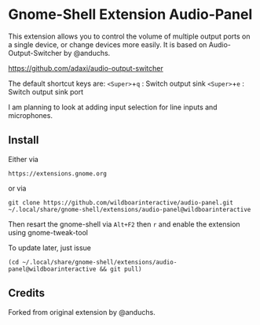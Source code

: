 Gnome-Shell Extension Audio-Panel
===========================================

This extension allows you to control the volume of multiple output ports 
on a single device, or change devices more easily. It is based on Audio-Output-Switcher
by @anduchs.

https://github.com/adaxi/audio-output-switcher

The default shortcut keys are: 
`<Super>`+`q` : Switch output sink
`<Super>`+`e` : Switch output sink port

I am planning to look at adding input selection for line inputs and microphones.

Install
-------

Either via 

    https://extensions.gnome.org

or via

    git clone https://github.com/wildboarinteractive/audio-panel.git ~/.local/share/gnome-shell/extensions/audio-panel@wildboarinteractive

Then resart the gnome-shell via `Alt+F2` then `r` and enable the extension using gnome-tweak-tool

To update later, just issue

    (cd ~/.local/share/gnome-shell/extensions/audio-panel@wildboarinteractive && git pull)
    
Credits
-------

Forked from original extension by @anduchs.
